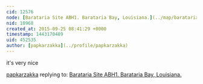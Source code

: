 ```yaml
---
cid: 12576
node: [Barataria Site ABH1. Barataria Bay, Louisiana.](../map/barataria-site-abh1-barataria-bay-louisiana/07-25-2014)
nid: 10968
created_at: 2015-09-25 08:41:29 +0000
timestamp: 1443170489
uid: 452535
author: [papkarzakka](../profile/papkarzakka)
---
```


it's very nice

[papkarzakka](../profile/papkarzakka) replying to: [Barataria Site ABH1. Barataria Bay, Louisiana.](../map/barataria-site-abh1-barataria-bay-louisiana/07-25-2014)

